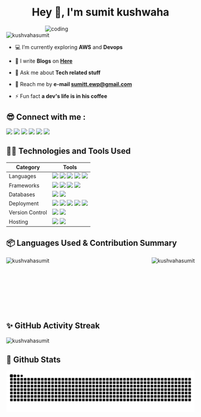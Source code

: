 
<h1 align="center">Hey 👋, I'm sumit kushwaha</h1>


<img align="right" alt="coding" width="400" src="https://miro.medium.com/v2/resize:fit:720/0*7Q3yvSIv_t0ioJ-Z.gif">

<p align="left"> <img src="https://komarev.com/ghpvc/?username=kushvahasumit&label=Profile%20views&color=0e75b6&style=flat" alt="kushvahasumit" /> </p>

- 💻 I’m currently exploring **AWS** and **Devops**

- 📝 I write **Blogs** on **[Here](https://hashnode.com/@kushvaha687)**

- 🎤 Ask me about **Tech related stuff**

- 💌 Reach me by **e-mail  sumitt.ewp@gmail.com**

- ⚡ Fun fact **a dev's life is in his coffee**

## 😎 Connect with me :

[<img src="https://img.shields.io/badge/LinkedIn-0077B5?style=for-the-badge&logo=linkedin&logoColor=white" />](https://www.linkedin.com/in/sumit-kumar-4a1344254)
[<img src="https://img.shields.io/badge/Twitter-1DA1F2?style=for-the-badge&logo=twitter&logoColor=white" />](https://twitter.com/sumit_k_twt)
[<img src="https://img.shields.io/badge/Instagram-E4405F?style=for-the-badge&logo=instagram&logoColor=white" />](https://www.instagram.com/fello__person)
[<img src="https://img.shields.io/badge/Hashnode-2962FF?style=for-the-badge&logo=hashnode&logoColor=white" />](https://hashnode.com/@kushvaha687)
[<img src="https://img.shields.io/badge/YouTube-FF0000?style=for-the-badge&logo=youtube&logoColor=white" />](https://www.youtube.com/user/@samcode130)
[<img src="https://img.shields.io/badge/Portfolio-000000?style=for-the-badge&logo=react&logoColor=white" />](https://kushwahadev.netlify.app)
<!-- Add more social media badges as needed -->

## 👨‍💻 Technologies and Tools Used

| Category       | Tools                                                |
| -------------- | ---------------------------------------------------- |
| Languages      | <img src="https://img.shields.io/badge/JavaScript-000000?style=for-the-badge&logo=javascript&logoColor=white" />  <img src="https://img.shields.io/badge/Python-000000?style=for-the-badge&logo=python&logoColor=white" /> <img src="https://img.shields.io/badge/Java-000000?style=for-the-badge&logo=java&logoColor=white" /> <img src="https://img.shields.io/badge/HTML-000000?style=for-the-badge&logo=html5&logoColor=white" /> <img src="https://img.shields.io/badge/CSS-000000?style=for-the-badge&logo=css3&logoColor=white" /> |
| Frameworks     | <img src="https://img.shields.io/badge/Node.js-000000?style=for-the-badge&logo=nodedotjs&logoColor=white" />  <img src="https://img.shields.io/badge/React-000000?style=for-the-badge&logo=react&logoColor=white" /> <img src="https://img.shields.io/badge/Bootstrap-000000?style=for-the-badge&logo=bootstrap&logoColor=white" /> <img src="https://img.shields.io/badge/Tailwind_CSS-000000?style=for-the-badge&logo=tailwind-css&logoColor=white" /> |
| Databases       | <img src="https://img.shields.io/badge/MySQL-000000?style=for-the-badge&logo=mysql&logoColor=white" /> <img src="https://img.shields.io/badge/MongoDB-000000?style=for-the-badge&logo=mongodb&logoColor=white" /> |
| Deployment     | <img src="https://img.shields.io/badge/Docker-000000?style=for-the-badge&logo=docker&logoColor=white" /> <img src="https://img.shields.io/badge/Kubernetes-000000?style=for-the-badge&logo=kubernetes&logoColor=white" /> <img src="https://img.shields.io/badge/Terraform-000000?style=for-the-badge&logo=terraform&logoColor=white" /> <img src="https://img.shields.io/badge/GitHub_Actions-000000?style=for-the-badge&logo=github-actions&logoColor=white" /> <img src="https://img.shields.io/badge/Jenkins-000000?style=for-the-badge&logo=jenkins&logoColor=white" /> |
| Version Control| <img src="https://img.shields.io/badge/GitHub-000000?style=for-the-badge&logo=github&logoColor=white" /> <img src="https://img.shields.io/badge/GitLab-000000?style=for-the-badge&logo=gitlab&logoColor=white" /> |
| Hosting        | <img src="https://img.shields.io/badge/Netlify-000000?style=for-the-badge&logo=netlify&logoColor=white" /> <img src="https://img.shields.io/badge/OnRender-000000?style=for-the-badge&logo=onrender&logoColor=white" /> |

## 📦 Languages Used & Contribution Summary

<p><img align="left" src="https://github-readme-stats.vercel.app/api/top-langs?username=kushvahasumit&show_icons=true&locale=en&layout=compact" alt="kushvahasumit" /></p>

<p>&nbsp;<img align="right" src="https://github-readme-stats.vercel.app/api?username=kushvahasumit&show_icons=true&locale=en" alt="kushvahasumit" /></p>

&nbsp;

&nbsp;

&nbsp;

&nbsp;

## ✨ GitHub Activity Streak

<p><img align="center" src="https://github-readme-streak-stats.herokuapp.com/?user=kushvahasumit&" alt="kushvahasumit" /></p>


<h3 align="left"></h3>

## 🚀 Github Stats

![snake](https://github.com/kushvahasumit/kushvahasumit/blob/output/github-contribution-grid-snake-dark.svg)
